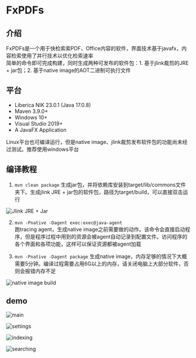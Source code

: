 # FxPDFs

## 介绍
FxPDFs是一个用于快检索索PDF、Office内容的软件，界面技术基于javafx，内容检索使用了并行技术以优化检索速率  
简单的命令即可完成构建，同时生成两种可发布的软件包：1. 基于jlink裁剪的JRE + jar包；2. 基于native image的AOT二进制可执行文件  

## 平台
* Liberica NIK 23.0.1 (Java 17.0.8)
* Maven 3.9.0+
* Windows 10+
* Visual Studio 2019+ 
* A JavaFX Application
  
Linux平台也可编译运行，但是native image、jlink裁剪发布软件包的功能尚未经过测试。推荐使用windows平台  


## 编译教程

1. `mvn clean package`
   生成jar包，并将依赖库安装到target/lib/commons文件夹下。生成jlink JRE + jar包的软件包，路径为target/build，可以直接双击运行  

![Jlink JRE + Jar](image/README/1692281323997.png)  

2. `mvn -Pnative -Dagent exec:exec@java-agent`  
   跑tracing agent，生成native image之前需要做的动作。该命令会直接启动程序，但是程序过程中用到的资源会被agent自动记录到配置文件。访问程序的各个界面和各项功能，这样可以保证资源都被agent加载  

3. `mvn -Pnative -Dagent package`
   生成native image，内存足够的情况下大概需要5分钟。编译过程需要占用6G以上的内存，请关闭电脑上大部分软件，否则会报错内存不足  

![native image build](image/README/1692281526022.png)  

## demo

![main](image/README/1692281591309.png)  

![settings](image/README/1692281616993.png)  

![indexing](image/README/1692281730228.png)  

![searching](image/README/1692281767307.png)  

